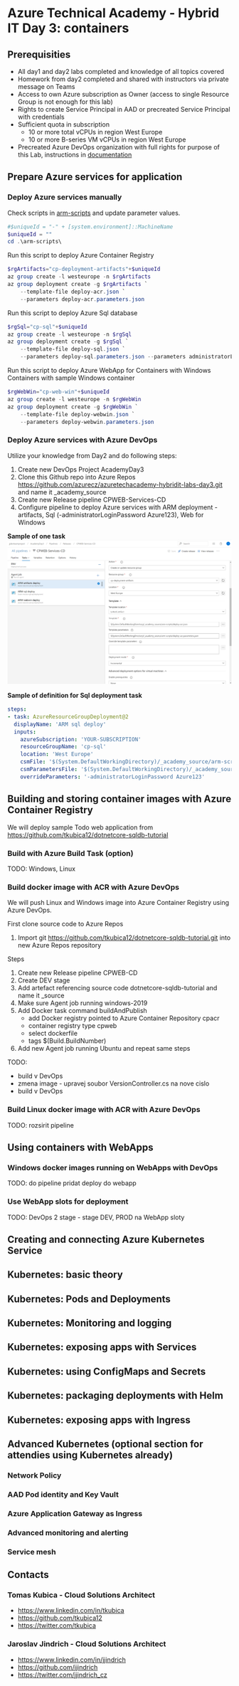 # Azure Technical Academy - Hybrid IT Day 3: containers

## Prerequisities
- All day1 and day2 labs completed and knowledge of all topics covered
- Homework from day2 completed and shared with instructors via private message on Teams
- Access to own Azure subscription as Owner (access to single Resource Group is not enough for this lab)
- Rights to create Service Principal in AAD or precreated Service Principal with credentials
- Sufficient quota in subscription
  - 10 or more total vCPUs in region West Europe
  - 10 or more B-series VM vCPUs in region West Europe
- Precreated Azure DevOps organization with full rights for purpose of this Lab, instructions in [documentation](https://docs.microsoft.com/en-us/azure/devops/organizations/accounts/create-organization?view=azure-devops)

## Prepare Azure services for application

### Deploy Azure services manually

Check scripts in [arm-scripts](arm-scripts) and update parameter values.

```powershell
#$uniqueId = "-" + [system.environment]::MachineName
$uniqueId = ""
cd .\arm-scripts\
```

Run this script to deploy Azure Container Registry

```powershell
$rgArtifacts="cp-deployment-artifacts"+$uniqueId
az group create -l westeurope -n $rgArtifacts
az group deployment create -g $rgArtifacts `
    --template-file deploy-acr.json `
    --parameters deploy-acr.parameters.json
```

Run this script to deploy Azure Sql database

```powershell
$rgSql="cp-sql"+$uniqueId
az group create -l westeurope -n $rgSql
az group deployment create -g $rgSql `
    --template-file deploy-sql.json `
    --parameters deploy-sql.parameters.json --parameters administratorLoginPassword=Azure123
```

Run this script to deploy Azure WebApp for Containers with Windows Containers with sample Windows container

```powershell
$rgWebWin="cp-web-win"+$uniqueId
az group create -l westeurope -n $rgWebWin
az group deployment create -g $rgWebWin `
    --template-file deploy-webwin.json `
    --parameters deploy-webwin.parameters.json
```

### Deploy Azure services with Azure DevOps

Utilize your knowledge from Day2 and do following steps:

1. Create new DevOps Project AcademyDay3
2. Clone this Github repo into Azure Repos https://github.com/azurecz/azuretechacademy-hybridit-labs-day3.git and name it _academy_source
3. Create new Release pipeline CPWEB-Services-CD
4. Configure pipeline to deploy Azure services with ARM deployment - artifacts, Sql (-administratorLoginPassword Azure123), Web for Windows

**Sample of one task**
![DevOps task 1](media/devops-services.png)

**Sample of definition for Sql deployment task**

```yaml
steps:
- task: AzureResourceGroupDeployment@2
  displayName: 'ARM sql deploy'
  inputs:
    azureSubscription: 'YOUR-SUBSCRIPTION'
    resourceGroupName: 'cp-sql'
    location: 'West Europe'
    csmFile: '$(System.DefaultWorkingDirectory)/_academy_source/arm-scripts/deploy-sql.json'
    csmParametersFile: '$(System.DefaultWorkingDirectory)/_academy_source/arm-scripts/deploy-sql.parameters.json'
    overrideParameters: '-administratorLoginPassword Azure123'
```

## Building and storing container images with Azure Container Registry

We will deploy sample Todo web application from https://github.com/tkubica12/dotnetcore-sqldb-tutorial

### Build with Azure Build Task (option)
TODO: Windows, Linux

### Build docker image with ACR with Azure DevOps

We will push Linux and Windows image into Azure Container Registry using Azure DevOps.

First clone source code to Azure Repos

1. Import git https://github.com/tkubica12/dotnetcore-sqldb-tutorial.git into new Azure Repos repository

Steps

1. Create new Release pipeline CPWEB-CD
2. Create DEV stage
3. Add artefact referencing source code dotnetcore-sqldb-tutorial and name it _source
4. Make sure Agent job running windows-2019
5. Add Docker task command buildAndPublish
    - add Docker registry pointed to Azure Container Repository cpacr
    - container registry type cpweb
    - select dockerfile
    - tags $(Build.BuildNumber)
6. Add new Agent job running Ubuntu and repeat same steps

TODO:
* build v DevOps
* zmena image - upravej soubor VersionController.cs na nove cislo
* build v DevOps

### Build Linux docker image with ACR with Azure DevOps
TODO: rozsirit pipeline

## Using containers with WebApps

### Windows docker images running on WebApps with DevOps
TODO: do pipeline pridat deploy do webapp

### Use WebApp slots for deployment
TODO: DevOps 2 stage - stage DEV, PROD na WebApp sloty

## Creating and connecting Azure Kubernetes Service

## Kubernetes: basic theory

## Kubernetes: Pods and Deployments

## Kubernetes: Monitoring and logging

## Kubernetes: exposing apps with Services

## Kubernetes: using ConfigMaps and Secrets

## Kubernetes: packaging deployments with Helm

## Kubernetes: exposing apps with Ingress

## Advanced Kubernetes (optional section for attendies using Kubernetes already)

### Network Policy

### AAD Pod identity and Key Vault

### Azure Application Gateway as Ingress

### Advanced monitoring and alerting

### Service mesh

## Contacts

### Tomas Kubica - Cloud Solutions Architect
- https://www.linkedin.com/in/tkubica
- https://github.com/tkubica12
- https://twitter.com/tkubica

### Jaroslav Jindrich - Cloud Solutions Architect
- https://www.linkedin.com/in/jjindrich
- https://github.com/jjindrich
- https://twitter.com/jjindrich_cz
